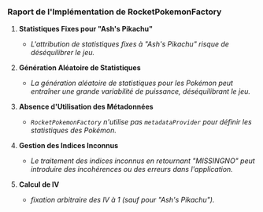 ### Raport de l'Implémentation de RocketPokemonFactory

1. **Statistiques Fixes pour "Ash's Pikachu"**
    - *L'attribution de statistiques fixes à "Ash's Pikachu" risque de déséquilibrer le jeu.*

2. **Génération Aléatoire de Statistiques**
    - *La génération aléatoire de statistiques pour les Pokémon peut entraîner une grande variabilité de puissance, déséquilibrant le jeu.*

3. **Absence d'Utilisation des Métadonnées**
    - *`RocketPokemonFactory` n'utilise pas `metadataProvider` pour définir les statistiques des Pokémon.*

4. **Gestion des Indices Inconnus**
    - *Le traitement des indices inconnus en retournant "MISSINGNO" peut introduire des incohérences ou des erreurs dans l'application.*

5. **Calcul de IV**
    - *fixation arbitraire des IV à 1 (sauf pour "Ash's Pikachu").*
